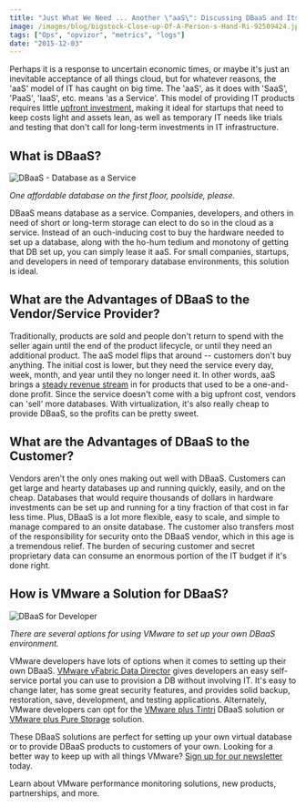```yaml
---
title: "Just What We Need ... Another \"aaS\": Discussing DBaaS and Its Contribution to IT"
image: /images/blog/bigstock-Close-up-Of-A-Person-s-Hand-Ri-92509424.jpg
tags: ["Ops", "opvizor", "metrics", "logs"]
date: "2015-12-03"
---
```


Perhaps it is a response to uncertain economic times, or maybe it's just an inevitable acceptance of all things cloud, but for whatever reasons, the 'aaS' model of IT has caught on big time. The 'aaS', as it does with 'SaaS', 'PaaS', 'IaaS', etc. means 'as a Service'. This model of providing IT products requires little [upfront investment](https://www.vmware.com/files/pdf/vfabric/VMWARE_Forrester_TLP_Final_10_5.pdf "upfront investment"), making it ideal for startups that need to keep costs light and assets lean, as well as temporary IT needs like trials and testing that don't call for long-term investments in IT infrastructure.

## What is DBaaS?

![DBaaS - Database as a Service](/images/blog/bigstock-Close-up-Of-A-Person-s-Hand-Ri-92509424.jpg)

_One affordable database on the first floor, poolside, please._

DBaaS means database as a service. Companies, developers, and others in need of short or long-term storage can elect to do so in the cloud as a service. Instead of an ouch-inducing cost to buy the hardware needed to set up a database, along with the ho-hum tedium and monotony of getting that DB set up, you can simply lease it aaS. For small companies, startups, and developers in need of temporary database environments, this solution is ideal.

## What are the Advantages of DBaaS to the Vendor/Service Provider?

Traditionally, products are sold and people don't return to spend with the seller again until the end of the product lifecycle, or until they need an additional product. The aaS model flips that around -- customers don't buy anything. The initial cost is lower, but they need the service every day, week, month, and year until they no longer need it. In other words, aaS brings a [steady revenue stream](http://searchitchannel.techtarget.com/tip/DBaaS-pros-and-cons-for-solution-providers "steady revenue stream") in for products that used to be a one-and-done profit. Since the service doesn't come with a big upfront cost, vendors can 'sell' more databases. With virtualization, it's also really cheap to provide DBaaS, so the profits can be pretty sweet.

## What are the Advantages of DBaaS to the Customer?

Vendors aren't the only ones making out well with DBaaS. Customers can get large and hearty databases up and running quickly, easily, and on the cheap. Databases that would require thousands of dollars in hardware investments can be set up and running for a tiny fraction of that cost in far less time. Plus, DBaaS is a lot more flexible, easy to scale, and simple to manage compared to an onsite database. The customer also transfers most of the responsibility for security onto the DBaaS vendor, which in this age is a tremendous relief. The burden of securing customer and secret proprietary data can consume an enormous portion of the IT budget if it's done right.

## How is VMware a Solution for DBaaS?

![DBaaS for Developer](/images/blog/bigstock-Program-89200619.jpg)

_There are several options for using VMware to set up your own DBaaS environment._

VMware developers have lots of options when it comes to setting up their own DBaaS. [VMware vFabric Data Director](https://www.vmware.com/pdf/vfabric-data-director-20-database-as-a-service-guide.pdf "VMware vFabric Data Director") gives developers an easy self-service portal you can use to provision a DB without involving IT. It's easy to change later, has some great security features, and provides solid backup, restoration, save, development, and testing applications. Alternately, VMware developers can opt for the [VMware plus Tintri](https://blogs.vmware.com/apps/2015/10/dbaas-ra-vmware-tintri.html "VMware plus Tintri") DBaaS solution or [VMware plus Pure Storage](https://www.vmware.com/files/pdf/partners/DBaaS-White-Paper-PureStorage-VMware-VLSS.pdf "VMware plus Pure Storage") solution.

These DBaaS solutions are perfect for setting up your own virtual database or to provide DBaaS products to customers of your own. Looking for a better way to keep up with all things VMware? [Sign up for our newsletter](http://opvizor.us6.list-manage.com/subscribe?u=5e67b89e18341af0e8844b002&id=1e918cd24e "Sign up for our newsletter") today. 

Learn about VMware performance monitoring solutions, new products, partnerships, and more.

